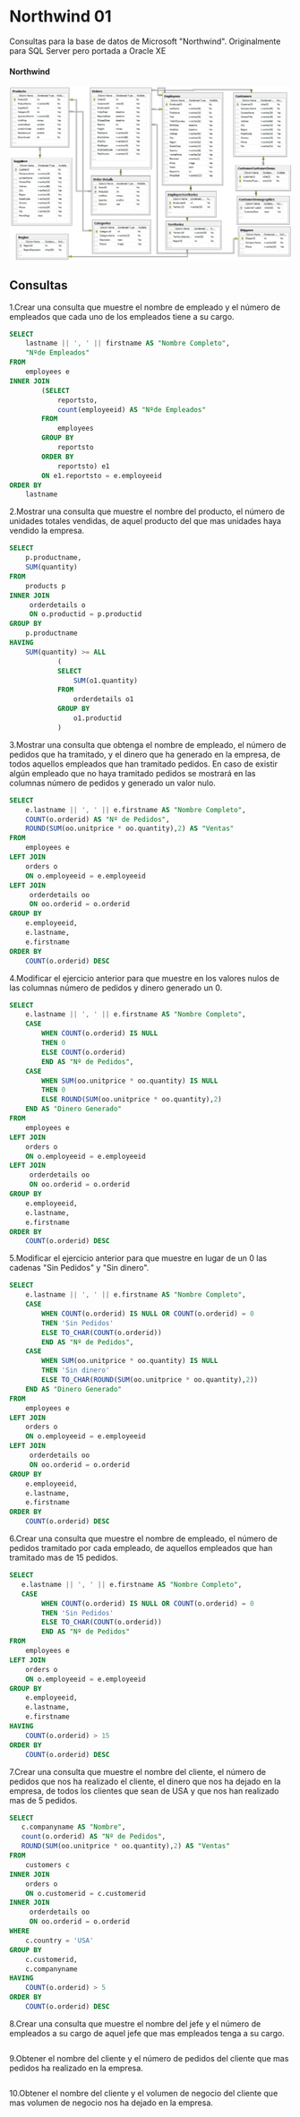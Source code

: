 # Northwind 01

Consultas para la base de datos de Microsoft "Northwind". Originalmente para SQL Server pero portada a Oracle XE


#### Northwind
[![Diagrama ER de BD Northwind](./images/northwind_er.png "Nothwind E-R")](https://github.com/Microsoft/sql-server-samples/tree/master/samples/databases/northwind-pubs)
      
      
## Consultas  
 
1.Crear una consulta que muestre el nombre de empleado y el número de empleados que cada uno de los empleados tiene a su cargo.

```sql
SELECT
    lastname || ', ' || firstname AS "Nombre Completo",
    "Nºde Empleados"
FROM
    employees e
INNER JOIN 
        (SELECT
            reportsto,
            count(employeeid) AS "Nºde Empleados"
        FROM
            employees
        GROUP BY
            reportsto
        ORDER BY
            reportsto) e1
        ON e1.reportsto = e.employeeid
ORDER BY
    lastname
```

2.Mostrar una consulta que muestre el nombre del producto, el número de unidades totales vendidas, de aquel producto del que mas unidades haya vendido la empresa.

```sql
SELECT
    p.productname,
    SUM(quantity)
FROM
    products p
INNER JOIN 
     orderdetails o
     ON o.productid = p.productid
GROUP BY
    p.productname
HAVING
    SUM(quantity) >= ALL
            (
            SELECT 
                SUM(o1.quantity)
            FROM
                orderdetails o1
            GROUP BY
                o1.productid
            )
```

3.Mostrar una consulta que obtenga el nombre de empleado, el número de pedidos que ha tramitado, y el dinero que ha generado en la empresa, de todos aquellos empleados que han tramitado pedidos. En caso de existir algún empleado que no haya tramitado pedidos se mostrará en las columnas número de pedidos y generado un valor nulo.

```sql
SELECT
    e.lastname || ', ' || e.firstname AS "Nombre Completo",
    COUNT(o.orderid) AS "Nº de Pedidos",
    ROUND(SUM(oo.unitprice * oo.quantity),2) AS "Ventas"
FROM
    employees e
LEFT JOIN 
    orders o
    ON o.employeeid = e.employeeid
LEFT JOIN 
     orderdetails oo
     ON oo.orderid = o.orderid
GROUP BY
    e.employeeid,
    e.lastname,
    e.firstname
ORDER BY
    COUNT(o.orderid) DESC
```

4.Modificar el ejercicio anterior para que muestre en los valores nulos de las columnas número de pedidos y dinero generado un 0.

```sql
SELECT
    e.lastname || ', ' || e.firstname AS "Nombre Completo",
    CASE 
        WHEN COUNT(o.orderid) IS NULL
        THEN 0
        ELSE COUNT(o.orderid)
        END AS "Nº de Pedidos",
    CASE
        WHEN SUM(oo.unitprice * oo.quantity) IS NULL
        THEN 0
        ELSE ROUND(SUM(oo.unitprice * oo.quantity),2)
    END AS "Dinero Generado"    
FROM
    employees e
LEFT JOIN 
    orders o
    ON o.employeeid = e.employeeid
LEFT JOIN 
     orderdetails oo
     ON oo.orderid = o.orderid
GROUP BY
    e.employeeid,
    e.lastname,
    e.firstname
ORDER BY
    COUNT(o.orderid) DESC
```

5.Modificar el ejercicio anterior para que muestre en lugar de un 0 las cadenas "Sin Pedidos" y "Sin dinero".

```sql
SELECT
    e.lastname || ', ' || e.firstname AS "Nombre Completo",
    CASE 
        WHEN COUNT(o.orderid) IS NULL OR COUNT(o.orderid) = 0
        THEN 'Sin Pedidos'
        ELSE TO_CHAR(COUNT(o.orderid))
        END AS "Nº de Pedidos",
    CASE
        WHEN SUM(oo.unitprice * oo.quantity) IS NULL
        THEN 'Sin dinero'
        ELSE TO_CHAR(ROUND(SUM(oo.unitprice * oo.quantity),2))
    END AS "Dinero Generado"    
FROM
    employees e
LEFT JOIN 
    orders o
    ON o.employeeid = e.employeeid
LEFT JOIN 
     orderdetails oo
     ON oo.orderid = o.orderid
GROUP BY
    e.employeeid,
    e.lastname,
    e.firstname
ORDER BY
    COUNT(o.orderid) DESC
```

6.Crear una consulta que muestre el nombre de empleado, el número de pedidos tramitado por cada empleado, de aquellos empleados que han tramitado mas de 15 pedidos.

```sql
SELECT
   e.lastname || ', ' || e.firstname AS "Nombre Completo",
   CASE 
        WHEN COUNT(o.orderid) IS NULL OR COUNT(o.orderid) = 0
        THEN 'Sin Pedidos'
        ELSE TO_CHAR(COUNT(o.orderid))
        END AS "Nº de Pedidos"
FROM
    employees e
LEFT JOIN 
    orders o
    ON o.employeeid = e.employeeid
GROUP BY
    e.employeeid,
    e.lastname,
    e.firstname
HAVING
    COUNT(o.orderid) > 15
ORDER BY
    COUNT(o.orderid) DESC
```

7.Crear una consulta que muestre el nombre del cliente, el número de pedidos que nos ha realizado el cliente, el dinero que nos ha dejado en la empresa, de todos los clientes que sean de USA y que nos han realizado mas de 5 pedidos.

```sql
SELECT
   c.companyname AS "Nombre",
   count(o.orderid) AS "Nº de Pedidos",
   ROUND(SUM(oo.unitprice * oo.quantity),2) AS "Ventas"
FROM
    customers c
INNER JOIN 
    orders o
    ON o.customerid = c.customerid    
INNER JOIN 
     orderdetails oo
     ON oo.orderid = o.orderid
WHERE
    c.country = 'USA'
GROUP BY
    c.customerid,
    c.companyname
HAVING
    COUNT(o.orderid) > 5
ORDER BY
    COUNT(o.orderid) DESC
```

8.Crear una consulta que muestre el nombre del jefe y el número de empleados a su cargo de aquel jefe que mas empleados tenga a su cargo.

```sql

```

9.Obtener el nombre del cliente y el número de pedidos del cliente que mas pedidos ha realizado en la empresa.

```sql

```


10.Obtener el nombre del cliente y el volumen de negocio del cliente que mas volumen de negocio nos ha dejado en la empresa.

```sql

```